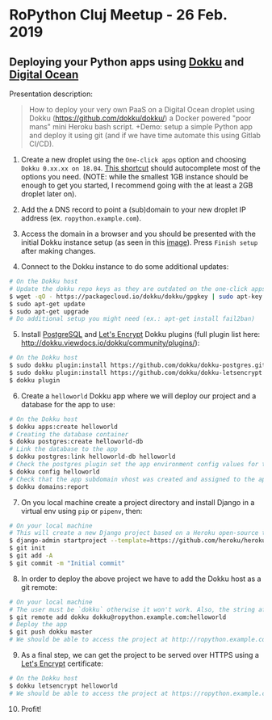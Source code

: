 # RoPython Cluj Meetup - 26 Feb. 2019
## Deploying your Python apps using [Dokku](http://dokku.viewdocs.io/dokku/) and [Digital Ocean](https://www.digitalocean.com/)

Presentation description:

> How to deploy your very own PaaS on a Digital Ocean droplet using Dokku (https://github.com/dokku/dokku/) a Docker powered "poor mans" mini Heroku bash script. +Demo: setup a simple Python app and deploy it using git (and if we have time automate this using Gitlab CI/CD).

1. Create a new droplet using the `One-click apps` option and choosing `Dokku 0.xx.xx on 18.04`. [This shortcut](https://cloud.digitalocean.com/droplets/new?size=s-1vcpu-1gb&region=fra1&appId=38795781&type=applications&options=install_agent) should autocomplete most of the options you need. (NOTE: while the smallest 1GB instance should be enough to get you started, I recommend going with the at least a 2GB droplet later on).

2. Add the `A` DNS record to point a (sub)domain to your new droplet IP address (ex. `ropython.example.com`).

3. Access the domain in a browser and you should be presented with the initial Dokku instance setup (as seen in this [image](./images/ropython-dokku-setup.png)). Press `Finish setup` after making changes.

4. Connect to the Dokku instance to do some additional updates:

```bash
# On the Dokku host
# Update the dokku repo keys as they are outdated on the one-click apps
$ wget -qO - https://packagecloud.io/dokku/dokku/gpgkey | sudo apt-key add -
$ sudo apt-get update
$ sudo apt-get upgrade
# Do additional setup you might need (ex.: apt-get install fail2ban)
```

5. Install [PostgreSQL](https://github.com/dokku/dokku-postgres) and [Let's Encrypt](https://github.com/dokku/dokku-letsencrypt) Dokku plugins (full plugin list here: http://dokku.viewdocs.io/dokku/community/plugins/):

```bash
# On the Dokku host
$ sudo dokku plugin:install https://github.com/dokku/dokku-postgres.git
$ sudo dokku plugin:install https://github.com/dokku/dokku-letsencrypt.git
$ dokku plugin
```

6. Create a `helloworld` Dokku app where we will deploy our project and a database for the app to use:

```bash
# On the Dokku host
$ dokku apps:create helloworld
# Creating the database container
$ dokku postgres:create helloworld-db
# Link the database to the app
$ dokku postgres:link helloworld-db helloworld
# Check the postgres plugin set the app environment config values for the database connection
$ dokku config helloworld
# Check that the app subdomain vhost was created and assigned to the app
$ dokku domains:report
```

7. On you local machine create a project directory and install Django in a virtual env using `pip` or `pipenv`, then:

```bash
# On your local machine
# This will create a new Django project based on a Heroku open-source template
$ django-admin startproject --template=https://github.com/heroku/heroku-django-template/archive/master.zip --name=Procfile helloworld
$ git init
$ git add -A
$ git commit -m "Initial commit"
```

8. In order to deploy the above project we have to add the Dokku host as a git remote:

```bash
# On your local machine
# The user must be `dokku` otherwise it won't work. Also, the string after `:` must be the name of the Dokku app created earlier
$ git remote add dokku dokku@ropython.example.com:helloworld
# Deploy the app
$ git push dokku master
# We should be able to access the project at http://ropython.example.com/ at this point
```

9. As a final step, we can get the project to be served over HTTPS using a [Let's Encrypt](https://letsencrypt.org/) certificate:

```bash
# On the Dokku host
$ dokku letsencrypt helloworld
# We should be able to access the project at https://ropython.example.com/ at this point
```

10. Profit!

